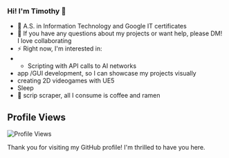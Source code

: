 ### Hi! I'm Timothy 👋

- 🔭 A.S. in Information Technology and Google IT certificates
- 🤔 If you have any questions about my projects or want help, please DM! I love collaborating
- ⚡ Right now, I'm interested in:
 - - Scripting with API calls to AI networks
 - app /GUI development, so I can showcase my projects visually
 - creating 2D videogames with UE5 
 - Sleep
- 🌱 scrip scraper, all I consume is coffee and ramen

<!--
- 🔭 I’m currently working on ...
- 🌱 I’m currently learning ...
- 👯 I’m looking to collaborate on ...
- 🤔 I’m looking for help with ...
- 💬 Ask me about ...
- 📫 How to reach me: ...
- 😄 Pronouns: ...
- ⚡ Fun fact: ...
-->
## Profile Views

![Profile Views](https://komarev.com/ghpvc/?username=timothyportnoff)

Thank you for visiting my GitHub profile! I'm thrilled to have you here.
